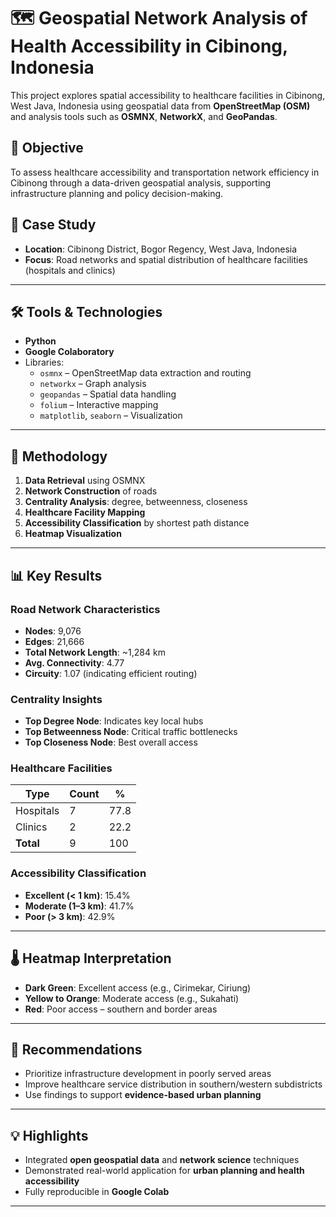 # 🗺️ Geospatial Network Analysis of Health Accessibility in Cibinong, Indonesia 

This project explores spatial accessibility to healthcare facilities in Cibinong, West Java, Indonesia using geospatial data from **OpenStreetMap (OSM)** and analysis tools such as **OSMNX**, **NetworkX**, and **GeoPandas**.

## 🎯 Objective

To assess healthcare accessibility and transportation network efficiency in Cibinong through a data-driven geospatial analysis, supporting infrastructure planning and policy decision-making.

## 🧩 Case Study

- **Location**: Cibinong District, Bogor Regency, West Java, Indonesia
- **Focus**: Road networks and spatial distribution of healthcare facilities (hospitals and clinics)

---

## 🛠️ Tools & Technologies

- **Python**
- **Google Colaboratory**
- Libraries:
  - `osmnx` – OpenStreetMap data extraction and routing
  - `networkx` – Graph analysis
  - `geopandas` – Spatial data handling
  - `folium` – Interactive mapping
  - `matplotlib`, `seaborn` – Visualization

---

## 🔧 Methodology

1. **Data Retrieval** using OSMNX
2. **Network Construction** of roads
3. **Centrality Analysis**: degree, betweenness, closeness
4. **Healthcare Facility Mapping**
5. **Accessibility Classification** by shortest path distance
6. **Heatmap Visualization**

---

## 📊 Key Results

### Road Network Characteristics
- **Nodes**: 9,076
- **Edges**: 21,666
- **Total Network Length**: ~1,284 km
- **Avg. Connectivity**: 4.77
- **Circuity**: 1.07 (indicating efficient routing)

### Centrality Insights
- **Top Degree Node**: Indicates key local hubs
- **Top Betweenness Node**: Critical traffic bottlenecks
- **Top Closeness Node**: Best overall access

### Healthcare Facilities
| Type      | Count | %    |
|-----------|-------|------|
| Hospitals | 7     | 77.8 |
| Clinics   | 2     | 22.2 |
| **Total** | 9     | 100  |

### Accessibility Classification
- **Excellent (< 1 km)**: 15.4%
- **Moderate (1–3 km)**: 41.7%
- **Poor (> 3 km)**: 42.9%

---

## 🌡️ Heatmap Interpretation

- **Dark Green**: Excellent access (e.g., Cirimekar, Ciriung)
- **Yellow to Orange**: Moderate access (e.g., Sukahati)
- **Red**: Poor access – southern and border areas

---

## 📌 Recommendations

- Prioritize infrastructure development in poorly served areas
- Improve healthcare service distribution in southern/western subdistricts
- Use findings to support **evidence-based urban planning**

---

## 💡 Highlights

- Integrated **open geospatial data** and **network science** techniques
- Demonstrated real-world application for **urban planning and health accessibility**
- Fully reproducible in **Google Colab**

---

